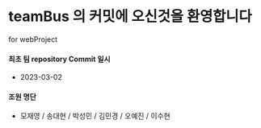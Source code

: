 # teamBus 의 커밋에 오신것을 환영합니다
for webProject

#### 최초 팀 repository Commit 일시
- 2023-03-02

#### 조원 명단
- 모재영 / 송대현 / 박성민 / 김민경 / 오예진 / 이수현


